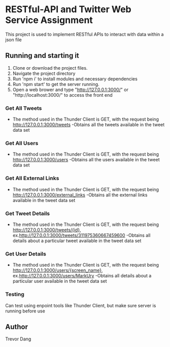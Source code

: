 # RESTful-API and Twitter Web Service Assignment

This project is used to implement RESTful APIs to interact with data within a json file

## Running and starting it 
1. Clone or download the project files.
2. Navigate the project directory
3. Run 'npm i' to install modules and necessary dependencies
4. Run 'npm start' to get the server running.
5. Open a web brower and type "http://127.0.0.1:3000/" or "http://localhost:3000/" to access the front end

### Get All Tweets
- The method used in the Thunder Client is GET, with the request being http://127.0.0.1:3000/tweets
-Obtains all the tweets available in the tweet data set

### Get All Users
- The method used in the Thunder Client is GET, with the request being http://127.0.0.1:3000/users
-Obtains all the users available in the tweet data set

### Get All External Links
- The method used in the Thunder Client is GET, with the request being http://127.0.0.1:3000/external_links
-Obtains all the external links available in the tweet data set

### Get Tweet Details
- The method used in the Thunder Client is GET, with the request being http://127.0.0.1:3000/tweets/{id}, ex.http://127.0.0.1:3000/tweets/311975360667459600
-Obtains all details about a particular tweet available in the tweet data set

### Get User Details
- The method used in the Thunder Client is GET, with the request being http://127.0.0.1:3000/users/{screen_name}, ex.http://127.0.0.1:3000/users/MarkUry
-Obtains all details about a particular user available in the tweet data set

### Testing
Can test using enpoint tools like Thunder Client, but make sure server is running before use

## Author

Trevor Dang